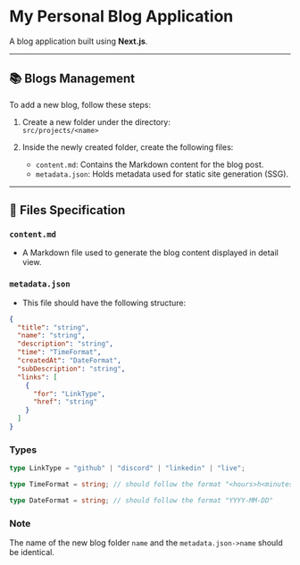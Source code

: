 # My Personal Blog Application

A blog application built using **Next.js**.

---

## 📚 Blogs Management

To add a new blog, follow these steps:

1. Create a new folder under the directory:  
   `src/projects/<name>`

2. Inside the newly created folder, create the following files:
   - `content.md`: Contains the Markdown content for the blog post.
   - `metadata.json`: Holds metadata used for static site generation (SSG).

---

## 📁 Files Specification

### `content.md`

- A Markdown file used to generate the blog content displayed in detail view.

### `metadata.json`

- This file should have the following structure:

```json
{
  "title": "string",
  "name": "string",
  "description": "string",
  "time": "TimeFormat",
  "createdAt": "DateFormat",
  "subDescription": "string",
  "links": [
    {
      "for": "LinkType",
      "href": "string"
    }
  ]
}
```

### Types

```typescript
type LinkType = "github" | "discord" | "linkedin" | "live";

type TimeFormat = string; // should follow the format "<hours>h<minutes>min<seconds>s"

type DateFormat = string; // should follow the format "YYYY-MM-DD"
```

### Note

The name of the new blog folder `name` and the `metadata.json->name` should be identical.
